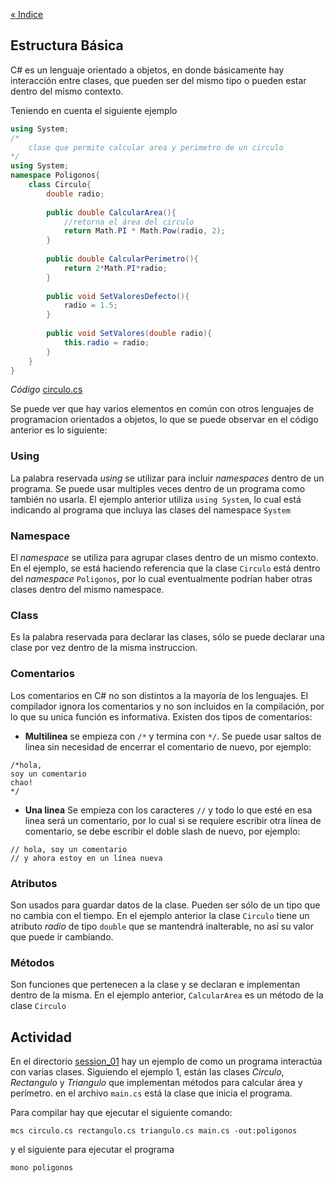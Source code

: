 [&laquo; Indice](README.md)
## Estructura Básica

C# es un lenguaje orientado a objetos, en donde básicamente hay interacción entre clases, que pueden ser del mismo tipo o pueden estar dentro del mismo contexto.

Teniendo en cuenta el siguiente ejemplo

```csharp
using System;
/*
	clase que permite calcular area y perimetro de un circulo
*/
using System;
namespace Poligonos{
    class Circulo{
        double radio;
        
        public double CalcularArea(){
        	//retorna el área del circulo
            return Math.PI * Math.Pow(radio, 2);
        }
        
        public double CalcularPerimetro(){
            return 2*Math.PI*radio;
        }
        
        public void SetValoresDefecto(){
            radio = 1.5;
        }
        
        public void SetValores(double radio){
            this.radio = radio;
        }
    }    
}
```
*Código* [circulo.cs](../master/session_01/circulo.cs)

Se puede ver que hay varios elementos en común con otros lenguajes de programacion orientados a objetos, lo que se puede observar en el código anterior es lo siguiente:

### Using
La palabra reservada *using* se utilizar para incluir *namespaces* dentro de un programa. Se puede usar multiples veces dentro de un programa como también no usarla. El ejemplo anterior utiliza `using System`, lo cual está indicando al programa que incluya las clases del namespace `System`

### Namespace
El *namespace* se utiliza para agrupar clases dentro de un mismo contexto. En el ejemplo, se está haciendo referencia que la clase `Circulo` está dentro del *namespace* `Poligonos`, por lo cual eventualmente podrían haber otras clases dentro del mismo namespace.

### Class
Es la palabra reservada para declarar las clases, sólo se puede declarar una clase por vez dentro de la misma instruccion.

### Comentarios
Los comentarios en C# no son distintos a la mayoría de los lenguajes. El compilador ignora los comentarios y no son incluidos en la compilación, por lo que su unica función es informativa. Existen dos tipos de comentarios:
* **Multilinea** se empieza con `/*` y termina con `*/`. Se puede usar saltos de linea sin necesidad de encerrar el comentario de nuevo, por ejemplo:
```
/*hola,
soy un comentario
chao!
*/
```
* **Una linea** Se empieza con los caracteres `//` y todo lo que esté en esa linea será un comentario, por lo cual si se requiere escribir otra línea de comentario, se debe escribir el doble slash de nuevo, por ejemplo:
```
// hola, soy un comentario
// y ahora estoy en un línea nueva
```

### Atributos
Son usados para guardar datos de la clase. Pueden ser sólo de un tipo que no cambia con el tiempo. En el ejemplo anterior la clase `Circulo` tiene un atributo *radio* de tipo `double` que se mantendrá inalterable, no así su valor que puede ir cambiando.

### Métodos
Son funciones que pertenecen a la clase y se declaran e implementan dentro de la misma. En el ejemplo anterior, `CalcularArea` es un método de la clase `Circulo`

## Actividad
En el directorio [session_01](../master/session_01/) hay un ejemplo de como un programa interactúa con varias clases. Siguiendo el ejemplo 1, están las clases *Circulo*, *Rectangulo* y *Triangulo* que implementan métodos para calcular área y perímetro. en el archivo `main.cs` está la clase que inicia el programa.

Para compilar hay que ejecutar el siguiente comando:

```
mcs circulo.cs rectangulo.cs triangulo.cs main.cs -out:poligonos
```

y el siguiente para ejecutar el programa

```
mono poligonos
```